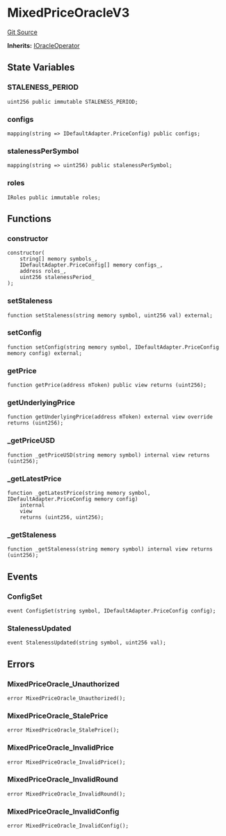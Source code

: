 # MixedPriceOracleV3
[Git Source](https://github.com/malda-protocol/malda-lending/blob/7babde64a69e0bddbfb8ee96e52976dd39acebdd/src\oracles\MixedPriceOracleV3.sol)

**Inherits:**
[IOracleOperator](/src\interfaces\IOracleOperator.sol\interface.IOracleOperator.md)


## State Variables
### STALENESS_PERIOD

```solidity
uint256 public immutable STALENESS_PERIOD;
```


### configs

```solidity
mapping(string => IDefaultAdapter.PriceConfig) public configs;
```


### stalenessPerSymbol

```solidity
mapping(string => uint256) public stalenessPerSymbol;
```


### roles

```solidity
IRoles public immutable roles;
```


## Functions
### constructor


```solidity
constructor(
    string[] memory symbols_,
    IDefaultAdapter.PriceConfig[] memory configs_,
    address roles_,
    uint256 stalenessPeriod_
);
```

### setStaleness


```solidity
function setStaleness(string memory symbol, uint256 val) external;
```

### setConfig


```solidity
function setConfig(string memory symbol, IDefaultAdapter.PriceConfig memory config) external;
```

### getPrice


```solidity
function getPrice(address mToken) public view returns (uint256);
```

### getUnderlyingPrice


```solidity
function getUnderlyingPrice(address mToken) external view override returns (uint256);
```

### _getPriceUSD


```solidity
function _getPriceUSD(string memory symbol) internal view returns (uint256);
```

### _getLatestPrice


```solidity
function _getLatestPrice(string memory symbol, IDefaultAdapter.PriceConfig memory config)
    internal
    view
    returns (uint256, uint256);
```

### _getStaleness


```solidity
function _getStaleness(string memory symbol) internal view returns (uint256);
```

## Events
### ConfigSet

```solidity
event ConfigSet(string symbol, IDefaultAdapter.PriceConfig config);
```

### StalenessUpdated

```solidity
event StalenessUpdated(string symbol, uint256 val);
```

## Errors
### MixedPriceOracle_Unauthorized

```solidity
error MixedPriceOracle_Unauthorized();
```

### MixedPriceOracle_StalePrice

```solidity
error MixedPriceOracle_StalePrice();
```

### MixedPriceOracle_InvalidPrice

```solidity
error MixedPriceOracle_InvalidPrice();
```

### MixedPriceOracle_InvalidRound

```solidity
error MixedPriceOracle_InvalidRound();
```

### MixedPriceOracle_InvalidConfig

```solidity
error MixedPriceOracle_InvalidConfig();
```

